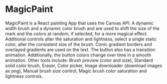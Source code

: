 # MagicPaint

MagicPaint is a React painting App that uses the Canvas API. A dynamic width brush and a dynamic color brush and are used to shift the size of the mark and the colors at random, if selected, for a more magical effect. Additional controls alter the saturation and lightness, select a single static color, alter the consistent size of the brush. Conic gradient borders and overlayed gradients are used on the text. The button also has a transition animation. Additionally, the button colors change over time in a smooth animation. Other tools include: Brush preview (color and size), Standard solid color brush, Eraser, Color picker, Image downloader (download images as png), Manual brush size control, Magic brush color saturation and lightness controls.
